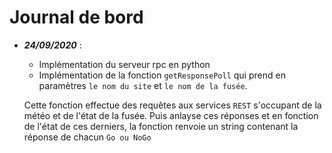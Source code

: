 # Journal de bord 

* ***24/09/2020*** :
  - Implémentation du serveur rpc en python
  - Implémentation de la fonction `getResponsePoll` qui prend en paramètres `le nom du site` et `le nom de la fusée`.

  Cette fonction effectue des requêtes aux services `REST` s'occupant de la météo et de l'état de la fusée. Puis anlayse ces réponses et en fonction de l'état de ces derniers, la fonction renvoie un string  contenant la réponse de chacun `Go ou NoGo`
